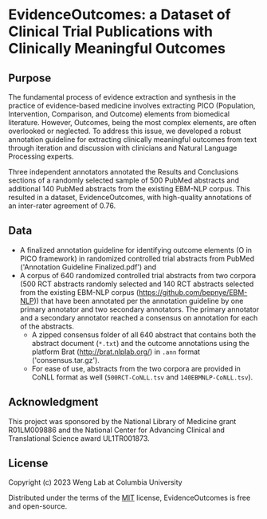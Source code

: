 # EvidenceOutcomes: a Dataset of Clinical Trial Publications with Clinically Meaningful Outcomes

## Purpose

The fundamental process of evidence extraction and synthesis in the practice of evidence-based medicine involves extracting PICO (Population, Intervention, Comparison, and Outcome) elements from biomedical literature. However, Outcomes, being the most complex elements, are often overlooked or neglected. To address this issue, we developed a robust annotation guideline for extracting clinically meaningful outcomes from text through iteration and discussion with clinicians and Natural Language Processing experts. 

Three independent annotators annotated the Results and Conclusions sections of a randomly selected sample of 500 PubMed abstracts and additional 140 PubMed abstracts from the existing EBM-NLP corpus. This resulted in a dataset, EvidenceOutcomes, with high-quality annotations of an inter-rater agreement of 0.76.


## Data

* A finalized annotation guideline for identifying outcome elements (O in PICO framework) in randomized controlled trial abstracts from PubMed ('Annotation Guideline Finalized.pdf') and 
* A corpus of 640 randomized controlled trial abstracts from two corpora (500 RCT abstracts randomly selected and 140 RCT abstracts selected from the existing EBM-NLP corpus (https://github.com/bepnye/EBM-NLP)) that have been annotated per the annotation guideline by one primary annotator and two secondary annotators. The primary annotator and a secondary annotator reached a consensus on annotation for each of the abstracts. 
  * A zipped consensus folder of all 640 abstract that contains both the abstract document (`*.txt`) and the outcome annotations using the platform Brat (http://brat.nlplab.org/) in `.ann` format ('consensus.tar.gz').
  * For ease of use, abstracts from the two corpora are provided in CoNLL format as well  (`500RCT-CoNLL.tsv` and `140EBMNLP-CoNLL.tsv`).

## Acknowledgment

This project was sponsored by the National Library of Medicine grant R01LM009886 and the National Center for Advancing Clinical and Translational Science award UL1TR001873.

## License

Copyright (c) 2023 Weng Lab at Columbia University

Distributed under the terms of the [MIT](https://github.com/bionlplab/medtext/blob/master/LICENSE) license, 
EvidenceOutcomes is free and open-source.
